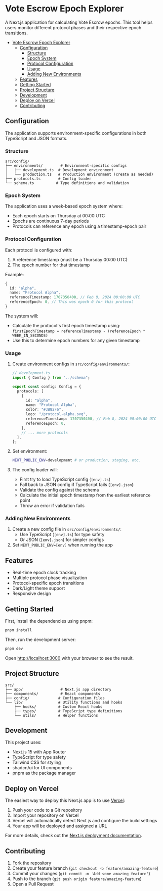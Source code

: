 # Vote Escrow Epoch Explorer

A Next.js application for calculating Vote Escrow epochs. This tool helps users monitor different protocol phases and their respective epoch transitions.

- [Vote Escrow Epoch Explorer](#vote-escrow-epoch-explorer)
  - [Configuration](#configuration)
    - [Structure](#structure)
    - [Epoch System](#epoch-system)
    - [Protocol Configuration](#protocol-configuration)
    - [Usage](#usage)
    - [Adding New Environments](#adding-new-environments)
  - [Features](#features)
  - [Getting Started](#getting-started)
  - [Project Structure](#project-structure)
  - [Development](#development)
  - [Deploy on Vercel](#deploy-on-vercel)
  - [Contributing](#contributing)

## Configuration

The application supports environment-specific configurations in both TypeScript and JSON formats.

### Structure

```
src/config/
├── environments/        # Environment-specific configs
│   ├── development.ts  # Development environment
│   └── production.ts   # Production environment (create as needed)
├── protocols.ts        # Config loader
└── schema.ts          # Type definitions and validation
```

### Epoch System

The application uses a week-based epoch system where:

- Each epoch starts on Thursday at 00:00 UTC
- Epochs are continuous 7-day periods
- Protocols can reference any epoch using a timestamp-epoch pair

### Protocol Configuration

Each protocol is configured with:

1. A reference timestamp (must be a Thursday 00:00 UTC)
2. The epoch number for that timestamp

Example:

```typescript
{
  id: "alpha",
  name: "Protocol Alpha",
  referenceTimestamp: 1707350400, // Feb 8, 2024 00:00:00 UTC
  referenceEpoch: 0, // This was epoch 0 for this protocol
}
```

The system will:

- Calculate the protocol's first epoch timestamp using:
  `firstEpochTimestamp = referenceTimestamp - (referenceEpoch * WEEK_IN_SECONDS)`
- Use this to determine epoch numbers for any given timestamp

### Usage

1. Create environment configs in `src/config/environments/`:

   ```typescript
   // development.ts
   import { Config } from "../schema";
   
   export const config: Config = {
     protocols: [
       {
         id: "alpha",
         name: "Protocol Alpha",
         color: "#3B82F6",
         logo: "/protocol-alpha.svg",
         referenceTimestamp: 1707350400, // Feb 8, 2024 00:00:00 UTC
         referenceEpoch: 0,
       },
       // ... more protocols
     ],
   };
   ```

2. Set environment:

   ```bash
   NEXT_PUBLIC_ENV=development # or production, staging, etc.
   ```

3. The config loader will:
   - First try to load TypeScript config (`[env].ts`)
   - Fall back to JSON config if TypeScript fails (`[env].json`)
   - Validate the config against the schema
   - Calculate the initial epoch timestamp from the earliest reference point
   - Throw an error if validation fails

### Adding New Environments

1. Create a new config file in `src/config/environments/`:
   - Use TypeScript (`[env].ts`) for type safety
   - Or JSON (`[env].json`) for simpler configs
2. Set `NEXT_PUBLIC_ENV=[env]` when running the app

## Features

- Real-time epoch clock tracking
- Multiple protocol phase visualization
- Protocol-specific epoch transitions
- Dark/Light theme support
- Responsive design

## Getting Started

First, install the dependencies using pnpm:

```bash
pnpm install
```

Then, run the development server:

```bash
pnpm dev
```

Open [http://localhost:3000](http://localhost:3000) with your browser to see the result.

## Project Structure

```
src/
├── app/                 # Next.js app directory
├── components/          # React components
├── config/             # Configuration files
└── lib/                # Utility functions and hooks
    ├── hooks/          # Custom React hooks
    ├── types/          # TypeScript type definitions
    └── utils/          # Helper functions
```

## Development

This project uses:

- Next.js 15 with App Router
- TypeScript for type safety
- Tailwind CSS for styling
- shadcn/ui for UI components
- pnpm as the package manager

## Deploy on Vercel

The easiest way to deploy this Next.js app is to use [Vercel](https://vercel.com/new?utm_medium=default-template&filter=next.js):

1. Push your code to a Git repository
2. Import your repository on Vercel
3. Vercel will automatically detect Next.js and configure the build settings
4. Your app will be deployed and assigned a URL

For more details, check out the [Next.js deployment documentation](https://nextjs.org/docs/app/building-your-application/deploying).

## Contributing

1. Fork the repository
2. Create your feature branch (`git checkout -b feature/amazing-feature`)
3. Commit your changes (`git commit -m 'Add some amazing feature'`)
4. Push to the branch (`git push origin feature/amazing-feature`)
5. Open a Pull Request
